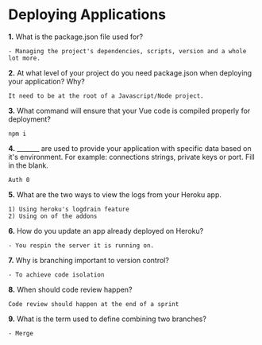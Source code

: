 # Deploying Applications

**1.** What is the package.json file used for?
<!-- enter you answer in the space below -->
```
- Managing the project's dependencies, scripts, version and a whole lot more.
``` 
**2.** At what level of your project do you need package.json when deploying your application? Why?
<!-- enter you answer in the space below -->
```
It need to be at the root of a Javascript/Node project.
```
**3.** What command will ensure that your Vue code is compiled properly for deployment?
<!-- enter you answer in the space below -->
```
npm i
```
**4.** _______ are used to provide your application with specific data based on it's environment. For example: connections strings, private keys or port. Fill in the blank.
<!-- enter you answer in the space below -->
```
Auth 0
```
**5.** What are the two ways to view the logs from your Heroku app.
<!-- enter you answer in the space below -->
```
1) Using heroku's logdrain feature
2) Using on of the addons
```
**6.** How do you update an app already deployed on Heroku?
<!-- enter you answer in the space below -->
```
- You respin the server it is running on.
```
**7.** Why is branching important to version control?
<!-- enter you answer in the space below -->
```
- To achieve code isolation
```
**8.** When should code review happen?
<!-- enter you answer in the space below -->
```
Code review should happen at the end of a sprint
```
**9.** What is the term used to define combining two branches?
<!-- enter you answer in the space below -->
```
- Merge
```